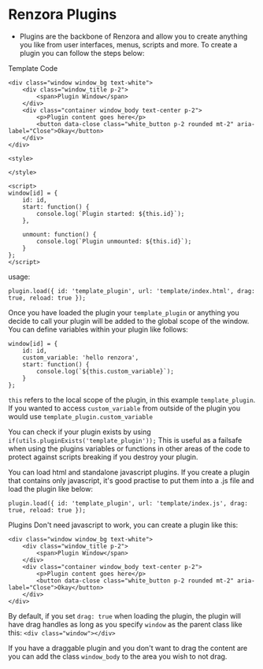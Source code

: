 # Renzora Plugins

- Plugins are the backbone of Renzora and allow you to create anything you like from user interfaces, menus, scripts and more. To create a plugin you can follow the steps below:

Template Code
```
<div class="window window_bg text-white">
    <div class="window_title p-2">
        <span>Plugin Window</span>
    </div>
    <div class="container window_body text-center p-2">
        <p>Plugin content goes here</p>
        <button data-close class="white_button p-2 rounded mt-2" aria-label="Close">Okay</button>
    </div>
</div>
  
<style>

</style>
  
<script>
window[id] = {
    id: id,
    start: function() {
        console.log(`Plugin started: ${this.id}`);
    },

    unmount: function() {
        console.log(`Plugin unmounted: ${this.id}`);
    }
};
</script>
```

usage:
```
plugin.load({ id: 'template_plugin', url: 'template/index.html', drag: true, reload: true });
```

Once you have loaded the plugin your `template_plugin` or anything you decide to call your plugin will be added to the global scope of the window. You can define variables within your plugin like follows:

```
window[id] = {
    id: id,
    custom_variable: 'hello renzora',
    start: function() {
        console.log(`${this.custom_variable}`);
    }
};
```

`this` refers to the local scope of the plugin, in this example `template_plugin`. If you wanted to access `custom_variable` from outside of the plugin you would use `template_plugin.custom_variable`

You can check if your plugin exists by using `if(utils.pluginExists('template_plugin'));` This is useful as a failsafe when using the plugins variables or functions in other areas of the code to protect against scripts breaking if you destroy your plugin.

You can load html and standalone javascript plugins. If you create a plugin that contains only javascript, it's good practise to put them into a .js file and load the plugin like below:
```
plugin.load({ id: 'template_plugin', url: 'template/index.js', drag: true, reload: true });
```

Plugins Don't need javascript to work, you can create a plugin like this:
```
<div class="window window_bg text-white">
    <div class="window_title p-2">
        <span>Plugin Window</span>
    </div>
    <div class="container window_body text-center p-2">
        <p>Plugin content goes here</p>
        <button data-close class="white_button p-2 rounded mt-2" aria-label="Close">Okay</button>
    </div>
</div>
```

By default, if you set `drag: true` when loading the plugin, the plugin will have drag handles as long as you specify `window` as the parent class like this:
```<div class="window"></div>```

If you have a draggable plugin and you don't want to drag the content are you can add the class `window_body` to the area you wish to not drag.